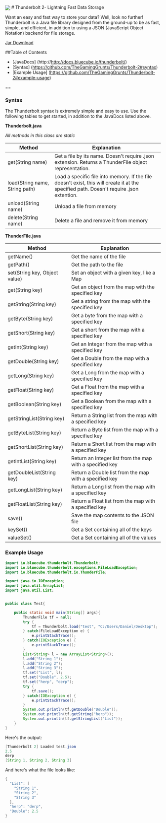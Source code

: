 <img src="http://i.imgur.com/FjGH2mG.png" align="center">
# Thunderbolt 2- Lightning Fast Data Storage

<p>Want an easy and fast way to store your data? Well, look no further! Thunderbolt is a Java file library designed from the ground-up to be as fast, simple, and efficient, in addition to using a JSON (JavaScript Object Notation) backend for file storage. </p>

[Jar Download](https://www.spigotmc.org/resources/thunderbolt-lightning-fast-data-storage.3179/)

##Table of Contents
- [JavaDocs] (http://http://docs.bluecube.io/thunderbolt/)
- [Syntax] (https://github.com/TheGamingGrunts/Thunderbolt-2#syntax)
- [Example Usage] (https://github.com/TheGamingGrunts/Thunderbolt-2#example-usage)

==
### Syntax
The Thunderbolt syntax is extremely simple and easy to use. Use the following tables to get started, in addition to the JavaDocs listed above.

**Thunderbolt.java**

*All methods in this class are static*

| Method | Explanation |
|--------|-------------|
| get(String name) | Get a file by its name. Doesn't require .json extension. Returns a ThunderFile object representation. |
| load(String name, String path) | Load a specific file into memory. If the file doesn't exist, this will create it at the specified path. Doesn't require .json extention. |
| unload(String name) | Unload a file from memory |
| delete(String name) | Delete a file and remove it from memory |

**ThunderFile.java**

| Method | Explanation |
|--------|-------------|
| getName() | Get the name of the file |
| getPath() | Get the path to the file |
| set(String key, Object value) | Set an object with a given key, like a Map |
| get(String key) | Get an object from the map with the specified key |
| getString(String key) | Get a string from the map with the specified key |
| getByte(String key) | Get a byte from the map with a specified key |
| getShort(String key) | Get a short from the map with a specified key |
| getInt(String key) | Get an Integer from the map with a specified key |
| getDouble(String key) | Get a Double from the map with a specified key |
| getLong(String key) | Get a Long from the map with a specified key |
| getFloat(String key) | Get a Float from the map with a specified key |
| getBoolean(String key) | Get a Boolean from the map with a specified key |
| getStringList(String key) | Return a String list from the map with a specified key |
| getByteList(String key) | Return a Byte list from the map with a specified key |
| getShortList(String key) | Return a Short list from the map with a specified key |
| getIntList(String key) | Return an Integer list from the map with a specified key |
| getDoubleList(String key) | Return a Double list from the map with a specified key |
| getLongList(String key) | Return a Long list from the map with a specified key |
| getFloatList(String key) | Return a Float list from the map with a specified key |
| save() | Save the map contents to the JSON file |
| keySet() | Get a Set containing all of the keys |
| valueSet() | Get a Set containing all of the values |

### Example Usage

```java
import io.bluecube.thunderbolt.Thunderbolt;
import io.bluecube.thunderbolt.exceptions.FileLoadException;
import io.bluecube.thunderbolt.io.ThunderFile;

import java.io.IOException;
import java.util.ArrayList;
import java.util.List;


public class Test{

	public static void main(String[] args){
		ThunderFile tf = null;
		try {
			tf = Thunderbolt.load("test", "C:/Users/Daniel/Desktop");
		} catch(FileLoadException e) {
			e.printStackTrace();
		} catch(IOException e) {
			e.printStackTrace();
		}
		List<String> l = new ArrayList<String>();
		l.add("String 1");
		l.add("String 2");
		l.add("String 3");
		tf.set("List", l);
		tf.set("Double", 2.5);
		tf.set("herp", "derp");
		try {
			tf.save();
		} catch(IOException e) {
			e.printStackTrace();
		}
		System.out.println(tf.getDouble("Double"));
		System.out.println(tf.getString("herp"));
		System.out.println(tf.getStringList("List"));
	}
}
```
Here's the output:

```java
[Thunderbolt 2] Loaded test.json
2.5
derp
[String 1, String 2, String 3]
```
And here's what the file looks like:

```java
{
  "List": [
    "String 1",
    "String 2",
    "String 3"
  ],
  "herp": "derp",
  "Double": 2.5
}
```

